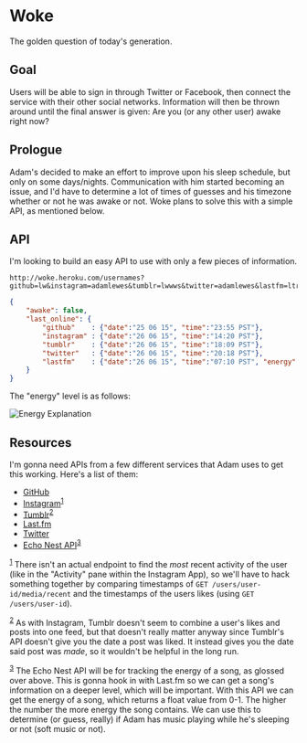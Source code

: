 Woke
====

The golden question of today's generation.

Goal
----
Users will be able to sign in through Twitter or Facebook, then connect the service
with their other social networks. Information will then be thrown around until
the final answer is given: Are you (or any other user) awake right now?

Prologue
----------

Adam's decided to make an effort to improve upon his sleep schedule, but only on some days/nights. Communication with him started becoming an issue, and I'd have to determine
a lot of times of guesses and his timezone whether or not he was awake or not. Woke plans to solve this with a simple API, as mentioned below.

API
---

I'm looking to build an easy API to use with only a few pieces of information.

```
http://woke.heroku.com/usernames?github=lw&instagram=adamlewes&tumblr=lwwws&twitter=adamlewes&lastfm=ltrlly
```

```json
{
	"awake": false,
	"last_online": {
		"github"    : {"date":"25 06 15", "time":"23:55 PST"},
		"instagram" : {"date":"26 06 15", "time":"14:20 PST"},
		"tumblr"    : {"date":"26 06 15", "time":"18:09 PST"},
		"twitter"   : {"date":"26 06 15", "time":"20:18 PST"},
		"lastfm"    : {"date":"26 06 15", "time":"07:10 PST", "energy": 0.515896}
	}
}
```

The "energy" level is as follows:

![Energy Explanation](http://i.imgur.com/YgFwNxp.png)

Resources
---------

I'm gonna need APIs from a few different services that Adam uses to get this
working. Here's a list of them:

- [GitHub](https://developer.github.com/v3/)
- [Instagram](https://instagram.com/developer/endpoints/users/)<sup><a href="#fn1" id="f1">1</a></sup>
- [Tumblr](https://www.tumblr.com/docs/en/api/v2)<sup><a href="#fn2" id="f2">2</a></sup>
- [Last.fm](http://www.last.fm/api)
- [Twitter](https://dev.twitter.com/)
- [Echo Nest API](http://developer.echonest.com/docs/v4)<sup><a href="#fn3" id="f3">3</a></sup>

<sup><a href="#f1">1</a></sup> There isn't an actual endpoint to find the *most* recent activity of the user (like in the "Activity" pane within the Instagram App), so we'll have to hack something together by comparing timestamps of `GET /users/user-id/media/recent` and the timestamps of the users likes (using `GET /users/user-id`).

<sup><a href="#f1">2</a></sup> As with Instagram, Tumblr doesn't seem to combine a user's likes and posts into one feed, but that doesn't really matter anyway since Tumblr's API doesn't give you the date a post was liked. It instead gives you the date said post was *made*, so it wouldn't be helpful in the long run.

<sup><a href="#f3">3</a></sup> The Echo Nest API will be for tracking the energy of a song, as glossed over above. This is gonna hook in with Last.fm so we can get a song's information on a deeper level, which will be important. With this API we can get the energy of a song, which returns a float value from 0-1. The higher the number the more energy the song contains. We can use this to determine (or guess, really) if Adam has music playing while he's sleeping or not (soft music or not).
